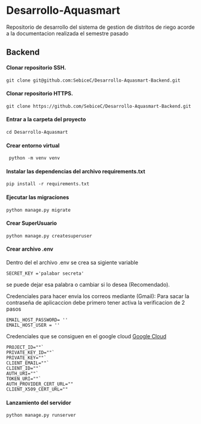 
# Desarrollo-Aquasmart
Repositorio de desarrollo del sistema de gestion de distritos de riego acorde a la documentacion realizada el semestre pasado
## Backend

#### Clonar repositorio SSH.

    git clone git@github.com:SebiceC/Desarrollo-Aquasmart-Backend.git

#### Clonar repositorio HTTPS.

    git clone https://github.com/SebiceC/Desarrollo-Aquasmart-Backend.git

#### Entrar a la carpeta del proyecto

    cd Desarrollo-Aquasmart

#### Crear entorno virtual   

     python -m venv venv

#### Instalar las dependencias del archivo requirements.txt

    pip install -r requirements.txt

#### Ejecutar las migraciones

    python manage.py migrate

#### Crear SuperUsuario

    python manage.py createsuperuser

#### Crear archivo .env
Dentro del el archivo .env se crea sa sigiente variable

    SECRET_KEY ='palabar secreta'

se puede dejar esa palabra o cambiar si lo desea (Recomendado).

Credenciales para hacer envia los correos mediante (Gmail):
Para sacar la contraseña de aplicaccion debe primero tener activa la verificacion de 2 pasos

    EMAIL_HOST_PASSWORD= ''
    EMAIL_HOST_USER = ''

Credenciales que se consiguen en el google cloud
[Google Cloud](https://console.cloud.google.com/projectselector2/iam-admin/)

    PROJECT_ID=""`
    PRIVATE_KEY_ID=""`
    PRIVATE_KEY=""`
    CLIENT_EMAIL=""`
    CLIENT_ID=""`
    AUTH_URI=""`
    TOKEN_URI=""`
    AUTH_PROVIDER_CERT_URL=""
    CLIENT_X509_CERT_URL=""

#### Lanzamiento del servidor

    python manage.py runserver

